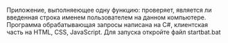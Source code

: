 Приложение, выполняеющее одну функцию: проверяет, является ли введенная строка именем пользователем на данном компьютере.
Программа обрабатывающая запросы написана на C#, клиентская часть на HTML, CSS, JavaScript.
Для запуска откройте файл startbat.bat
